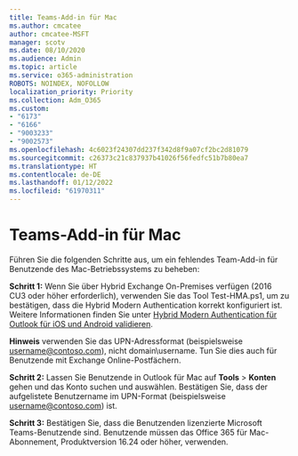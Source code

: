 ```yaml
---
title: Teams-Add-in für Mac
ms.author: cmcatee
author: cmcatee-MSFT
manager: scotv
ms.date: 08/10/2020
ms.audience: Admin
ms.topic: article
ms.service: o365-administration
ROBOTS: NOINDEX, NOFOLLOW
localization_priority: Priority
ms.collection: Adm_O365
ms.custom:
- "6173"
- "6166"
- "9003233"
- "9002573"
ms.openlocfilehash: 4c6023f24307dd237f342d8f9a07cf2bc2d81079
ms.sourcegitcommit: c26373c21c837937b41026f56fedfc51b7b80ea7
ms.translationtype: HT
ms.contentlocale: de-DE
ms.lasthandoff: 01/12/2022
ms.locfileid: "61970311"
---
```

# <a name="teams-add-in-for-mac"></a>Teams-Add-in für Mac

Führen Sie die folgenden Schritte aus, um ein fehlendes Team-Add-in für Benutzende des Mac-Betriebssystems zu beheben:

**Schritt 1:** Wenn Sie über Hybrid Exchange On-Premises verfügen (2016 CU3 oder höher erforderlich), verwenden Sie das Tool Test-HMA.ps1, um zu bestätigen, dass die Hybrid Modern Authentication korrekt konfiguriert ist. Weitere Informationen finden Sie unter [Hybrid Modern Authentication für Outlook für iOS und Android validieren](https://aka.ms/TestHMAEAS).  

**Hinweis** verwenden Sie das UPN-Adressformat (beispielsweise [username@contoso.com](mailto:username@contoso.com)), nicht domain\username. Tun Sie dies auch für Benutzende mit Exchange Online-Postfächern.

**Schritt 2:** Lassen Sie Benutzende in Outlook für Mac auf **Tools** > **Konten** gehen und das Konto suchen und auswählen. Bestätigen Sie, dass der aufgelistete Benutzername im UPN-Format (beispielsweise [username@contoso.com](mailto:username@contoso.com)) ist.

**Schritt 3:** Bestätigen Sie, dass die Benutzenden lizenzierte Microsoft Teams-Benutzende sind. Benutzende müssen das Office 365 für Mac-Abonnement, Produktversion 16.24 oder höher, verwenden.